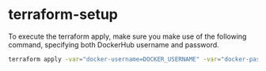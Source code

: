 # terraform-setup

To execute the terraform apply, make sure you make use of the following command, specifying both DockerHub username and password.

```bash
terraform apply -var="docker-username=DOCKER_USERNAME" -var="docker-passwd=$DOCKER_PASSWD"
```
